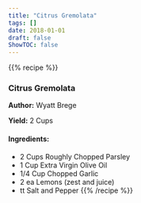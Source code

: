 ```yaml
---
title: "Citrus Gremolata"
tags: []
date: 2018-01-01
draft: false
ShowTOC: false
---
```


{{% recipe %}}

### Citrus Gremolata

**Author:** Wyatt Brege

**Yield:** 2 Cups


#### Ingredients:

-   2 Cups Roughly Chopped Parsley
-   1 Cup Extra Virgin Olive Oil
-   1/4 Cup Chopped Garlic
-   2 ea Lemons (zest and juice)
-   tt Salt and Pepper
{{% /recipe %}}

